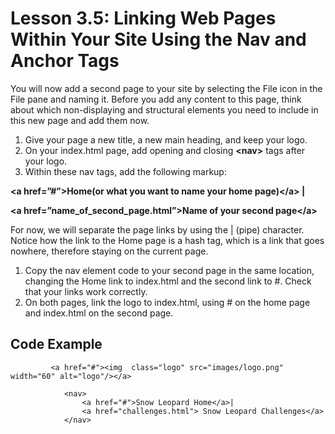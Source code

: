 # Lesson 3.5: Linking Web Pages Within Your Site Using the Nav and Anchor Tags

You will now add a second page to your site by selecting the File icon in the File pane and naming it. Before you add any content to this page, think about which non-displaying and structural elements you need to include in this new page and add them now.

1. Give your page a new title, a new main heading, and keep your logo.
2. On your index.html page, add opening and closing **&lt;nav&gt;** tags after your logo.
3. Within these nav tags, add the following markup:

**&lt;a href=”\#”&gt;Home\(or what you want to name your home page\)&lt;/a&gt; \|**

**&lt;a href=”name\_of\_second\_page.html”&gt;Name of your second page&lt;/a&gt;**

For now, we will separate the page links by using the \| \(pipe\) character. Notice how the link to the Home page is a hash tag, which is a link that goes nowhere, therefore staying on the current page.

1. Copy the nav element code to your second page in the same location, changing the Home link to index.html and the second link to \#. Check that your links work correctly.
2. On both pages, link the logo to index.html, using \# on the home page and index.html on the second page.

## Code Example

```text
		 <a href="#"><img  class="logo" src="images/logo.png" width="60" alt="logo"/></a>

			<nav>
				<a href="#">Snow Leopard Home</a>|
				<a href="challenges.html"> Snow Leopard Challenges</a>
			</nav>

```

